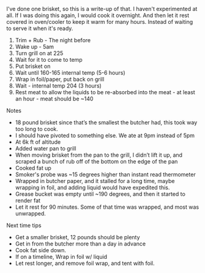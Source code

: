 I've done one brisket, so this is a write-up of that.  I haven't experimented at all.  If I was doing this again, I would cook it overnight.  And then let it rest covered in oven/cooler to keep it warm for many hours.  Instead of waiting to serve it when it's ready.


1. Trim + Rub - The night before
1. Wake up - 5am
1. Turn grill on at 225
1. Wait for it to come to temp
1. Put brisket on
1. Wait until 160-165 internal temp (5-6 hours)
1. Wrap in foil/paper, put back on grill
1. Wait - internal temp 204 (3 hours)
1. Rest meat to allow the liquids to be re-absorbed into the meat - at least an hour - meat should be ~140

Notes
* 18 pound brisket since that’s the smallest the butcher had, this took way too long to cook.
* I should have pivoted to something else.  We ate at 9pm instead of 5pm
* At 6k ft of altitude
* Added water pan to grill
* When moving brisket from the pan to the grill, I didn’t lift it up, and scraped a bunch of rub off of the bottom on the edge of the pan
* Cooked fat up
* Smoker's probe was ~15 degrees higher than instant read thermometer
* Wrapped in butcher paper, and it stalled for a long time, maybe wrapping in foil, and adding liquid would have expedited this.
* Grease bucket was empty until ~190 degrees, and then it started to render fat
* Let it rest for 90 minutes.  Some of that time was wrapped, and most was unwrapped.

Next time tips
* Get a smaller brisket, 12 pounds should be plenty
* Get in from the butcher more than a day in advance
* Cook fat side down.
* If on a timeline, Wrap in foil w/ liquid
* Let rest longer, and remove foil wrap, and tent with foil.
